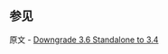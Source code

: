 ## 参见

原文 - [Downgrade 3.6 Standalone to 3.4]( https://docs.mongodb.com/manual/release-notes/3.6-downgrade-standalone/ )

